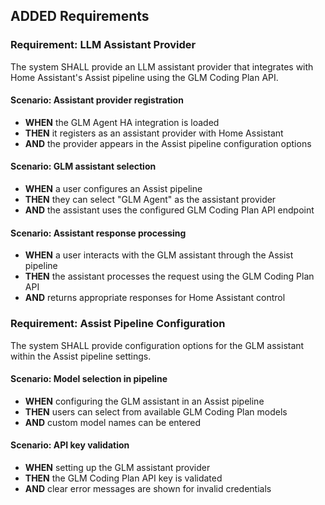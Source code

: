 ## ADDED Requirements

### Requirement: LLM Assistant Provider
The system SHALL provide an LLM assistant provider that integrates with Home Assistant's Assist pipeline using the GLM Coding Plan API.

#### Scenario: Assistant provider registration
- **WHEN** the GLM Agent HA integration is loaded
- **THEN** it registers as an assistant provider with Home Assistant
- **AND** the provider appears in the Assist pipeline configuration options

#### Scenario: GLM assistant selection
- **WHEN** a user configures an Assist pipeline
- **THEN** they can select "GLM Agent" as the assistant provider
- **AND** the assistant uses the configured GLM Coding Plan API endpoint

#### Scenario: Assistant response processing
- **WHEN** a user interacts with the GLM assistant through the Assist pipeline
- **THEN** the assistant processes the request using the GLM Coding Plan API
- **AND** returns appropriate responses for Home Assistant control

### Requirement: Assist Pipeline Configuration
The system SHALL provide configuration options for the GLM assistant within the Assist pipeline settings.

#### Scenario: Model selection in pipeline
- **WHEN** configuring the GLM assistant in an Assist pipeline
- **THEN** users can select from available GLM Coding Plan models
- **AND** custom model names can be entered

#### Scenario: API key validation
- **WHEN** setting up the GLM assistant provider
- **THEN** the GLM Coding Plan API key is validated
- **AND** clear error messages are shown for invalid credentials